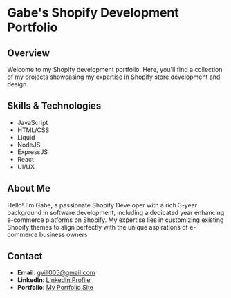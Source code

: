 # Gabe's Shopify Development Portfolio

## Overview
Welcome to my Shopify development portfolio. Here, you'll find a collection of my projects showcasing my expertise in Shopify store development and design.

## Skills & Technologies
- JavaScript
- HTML/CSS
- Liquid
- NodeJS
- ExpressJS
- React
- UI/UX

## About Me
Hello! I'm Gabe, a passionate Shopify Developer with a rich 3-year background in software development, including a dedicated year enhancing e-commerce platforms on Shopify. My expertise lies in customizing existing Shopify themes to align perfectly with the unique aspirations of e-commerce business owners

## Contact
- **Email**: [gvill005@gmail.com](mailto:gvill005@gmail.com)
- **LinkedIn**: [LinkedIn Profile](https://www.linkedin.com/in/gabrielvillaruel/)
- **Portfolio**: [My Portfolio Site](www.gpvdev.comL)
